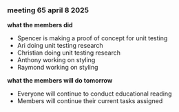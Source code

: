 ### meeting 65 april 8 2025
**what the members did**
- Spencer is making a proof of concept for unit testing
- Ari doing unit testing research
- Christian doing unit testing research
- Anthony working on styling
- Raymond working on styling

**what the members will do tomorrow**
- Everyone will continue to conduct educational reading
- Members will continue their current tasks assigned